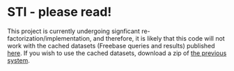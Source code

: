 # STI - please read!

This project is currently undergoing signficant re-factorization/implementation, and therefore, it is likely that this code will not work with the cached datasets (Freebase queries and results) published [here](http://staffwww.dcs.shef.ac.uk/people/Z.Zhang/resources/tableminerplus/data.tar.gz). If you wish to use the cached datasets, download a zip of [the previous system](http://staffwww.dcs.shef.ac.uk/people/Z.Zhang/resources/tableminerplus/sti_2015.zip).



